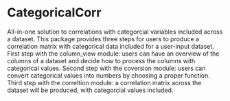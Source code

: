 # CategoricalCorr
All-in-one solution to correlations with categorcial variables included across a dataset. 
This package provides three steps for users to produce a correlation matrix with categorical data included for a user-input dataset.
First step with the column_view module: users can have an overview of the columns of a dataset and decide how to process the columns with categorical values.
Second step with the coversion module: users can convert categorical values into numbers by choosing a proper function.
Third step with the correltion module: a correlation matrix across the dataset will be produced, with categorcial values included.
